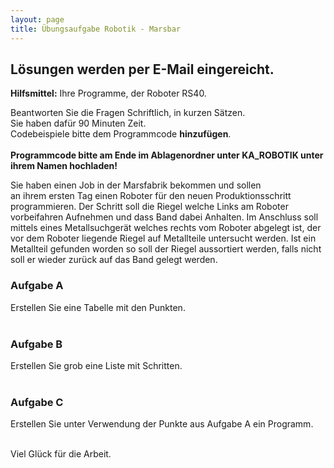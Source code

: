 ```yaml
---
layout: page
title: Übungsaufgabe Robotik - Marsbar
---
```


## Lösungen werden per E-Mail eingereicht.

**Hilfsmittel:** Ihre Programme, der Roboter RS40.

Beantworten Sie die Fragen Schriftlich, in kurzen Sätzen.   
Sie haben dafür 90 Minuten Zeit.   
Codebeispiele bitte dem Programmcode **hinzufügen**.
<br/><br/>
**Programmcode bitte am Ende im Ablagenordner unter KA_ROBOTIK unter ihrem Namen hochladen!**

Sie haben einen Job in der Marsfabrik bekommen und sollen   
an ihrem ersten Tag einen Roboter für den neuen Produktionsschritt
programmieren. Der Schritt soll die Riegel welche Links am Roboter
vorbeifahren Aufnehmen und dass Band dabei Anhalten. Im Anschluss
soll mittels eines Metallsuchgerät welches rechts vom Roboter abgelegt
ist, der vor dem Roboter liegende Riegel auf Metallteile untersucht werden.
Ist ein Metallteil gefunden worden so soll der Riegel aussortiert werden,
falls nicht soll er wieder zurück auf das Band gelegt werden.

### Aufgabe A
Erstellen Sie eine Tabelle mit den Punkten.
<br/><br/>

### Aufgabe B
Erstellen Sie grob eine Liste mit Schritten.
<br/><br/>

### Aufgabe C
Erstellen Sie unter Verwendung der Punkte aus Aufgabe A ein Programm.
<br/><br/>

Viel Glück für die Arbeit.
